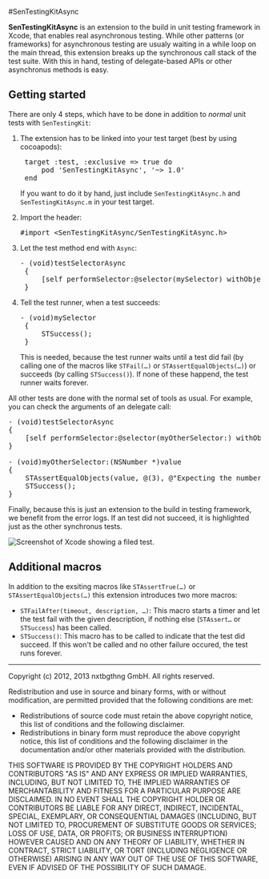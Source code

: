 #SenTestingKitAsync

__SenTestingKitAsync__ is an extension to the build in unit testing framework in Xcode, that enables real asynchronous testing. While other patterns (or frameworks) for asynchronous testing are usualy waiting in a while loop on the main thread, this extension breaks up the synchronous call stack of the test suite. With this in hand, testing of delegate-based APIs or other asynchronus methods is easy.

## Getting started

There are only 4 steps, which have to be done in addition to _normal_ unit tests with `SenTestingKit`:

1. The extension has to be linked into your test target (best by using cocoapods):
	<pre>
	target :test, :exclusive => true do
	    pod 'SenTestingKitAsync', '~> 1.0'
	end</pre>
	If you want to do it by hand, just include `SenTestingKitAsync.h` and `SenTestingKitAsync.m` in your test target.

2. Import the header:
   <pre>#import &lt;SenTestingKitAsync/SenTestingKitAsync.h&gt;</pre>

3. Let the test method end with `Async`:
	<pre>- (void)testSelectorAsync
	{
    	[self performSelector:@selector(mySelector) withObject:nil afterDelay:2.0];
	}</pre>

4. Tell the test runner, when a test succeeds:
	<pre>- (void)mySelector
	{
		STSuccess();
	}</pre>
	This is needed, because the test runner waits until a test did fail (by calling one of the macros like `STFail(…)` or `STAssertEqualObjects(…)`) or succeeds (by calling `STSuccess()`). If none of these happend, the test runner waits forever.

All other tests are done with the normal set of tools as usual. For example, you can check the arguments of an delegate call:

<pre>
- (void)testSelectorAsync
{
	[self performSelector:@selector(myOtherSelector:) withObject:@(2) afterDelay:2.0];
}

- (void)myOtherSelector:(NSNumber *)value
{
	STAssertEqualObjects(value, @(3), @"Expecting the number '3'.");
	STSuccess();
}</pre>

Finally, because this is just an extension to the build in testing framework, we benefit from the error logs. If an test did not succeed, it is highlighted just as the other synchronus tests.

![Screenshot of Xcode showing a filed test.](https://raw.github.com/nxtbgthng/SenTestingKitAsync/master/images/log.png)

## Additional macros

In addition to the exsiting macros like `STAssertTrue(…)` or `STAssertEqualObjects(…)` this extension introduces two more macros:

- `STFailAfter(timeout, description, …)`: This macro starts a timer and let the test fail with the given description, if nothing else (`STAssert…` or `STSuccess`) has been called.
- `STSuccess()`: This macro has to be called to indicate that the test did succeed. If this won't be called and no other failure occured, the test runs forever.

---

Copyright (c) 2012, 2013 nxtbgthng GmbH.
All rights reserved.
        
Redistribution and use in source and binary forms, with or without modification, are permitted provided that the following conditions are met:
        
- Redistributions of source code must retain the above copyright notice, this list of conditions and the following disclaimer.
- Redistributions in binary form must reproduce the above copyright notice, this list of conditions and the following disclaimer in the documentation and/or other materials provided with the distribution.
        
THIS SOFTWARE IS PROVIDED BY THE COPYRIGHT HOLDERS AND CONTRIBUTORS "AS IS" AND ANY EXPRESS OR IMPLIED WARRANTIES, INCLUDING, BUT NOT LIMITED TO, THE IMPLIED WARRANTIES OF MERCHANTABILITY AND FITNESS FOR A PARTICULAR PURPOSE ARE DISCLAIMED. IN NO EVENT SHALL THE COPYRIGHT HOLDER OR CONTRIBUTORS BE LIABLE FOR ANY DIRECT, INDIRECT, INCIDENTAL, SPECIAL, EXEMPLARY, OR CONSEQUENTIAL DAMAGES (INCLUDING, BUT NOT LIMITED TO, PROCUREMENT OF SUBSTITUTE GOODS OR SERVICES; LOSS OF USE, DATA, OR PROFITS; OR BUSINESS INTERRUPTION) HOWEVER CAUSED AND ON ANY THEORY OF LIABILITY, WHETHER IN CONTRACT, STRICT LIABILITY, OR TORT (INCLUDING NEGLIGENCE OR OTHERWISE) ARISING IN ANY WAY OUT OF THE USE OF THIS SOFTWARE, EVEN IF ADVISED OF THE POSSIBILITY OF SUCH DAMAGE.

